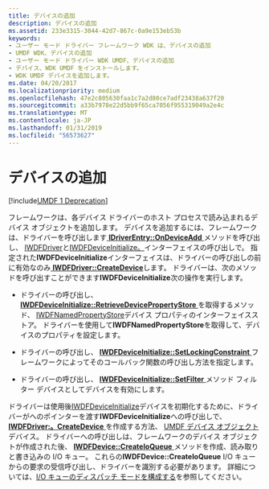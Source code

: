 ```yaml
---
title: デバイスの追加
description: デバイスの追加
ms.assetid: 233e3315-3044-42d7-867c-0a9e153eb53b
keywords:
- ユーザー モード ドライバー フレームワーク WDK は、デバイスの追加
- UMDF WDK、デバイスの追加
- ユーザー モード ドライバー WDK UMDF、デバイスの追加
- デバイス、WDK UMDF をインストールします。
- WDK UMDF デバイスを追加します。
ms.date: 04/20/2017
ms.localizationpriority: medium
ms.openlocfilehash: 47e2c805630faa1c7a2d80ce7adf23438a637f20
ms.sourcegitcommit: a33b7978e22d5bb9f65ca7056f955319049a2e4c
ms.translationtype: MT
ms.contentlocale: ja-JP
ms.lasthandoff: 01/31/2019
ms.locfileid: "56573627"
---
```

# <a name="adding-a-device"></a>デバイスの追加


[!include[UMDF 1 Deprecation](../umdf-1-deprecation.md)]

フレームワークは、各デバイス ドライバーのホスト プロセスで読み込まれるデバイス オブジェクトを追加します。 デバイスを追加するには、フレームワークは、ドライバーを呼び出します[ **IDriverEntry::OnDeviceAdd** ](https://msdn.microsoft.com/library/windows/hardware/ff554896)メソッドを呼び出し、 [IWDFDriver](https://msdn.microsoft.com/library/windows/hardware/ff558893)と[IWDFDeviceInitialize。](https://msdn.microsoft.com/library/windows/hardware/ff556965)インターフェイスの呼び出しで。 指定された**IWDFDeviceInitialize**インターフェイスは、ドライバーの呼び出しの前に有効なのみ[ **IWDFDriver::CreateDevice**](https://msdn.microsoft.com/library/windows/hardware/ff558899)します。 ドライバーは、次のメソッドを呼び出すことができます**IWDFDeviceInitialize**次の操作を実行します。

-   ドライバーの呼び出し、 [ **IWDFDeviceInitialize::RetrieveDevicePropertyStore** ](https://msdn.microsoft.com/library/windows/hardware/ff556982)を取得するメソッド、 [IWDFNamedPropertyStore](https://msdn.microsoft.com/library/windows/hardware/ff560164)デバイス プロパティのインターフェイスストア。 ドライバーを使用して**IWDFNamedPropertyStore**を取得して、デバイスのプロパティを設定します。

-   ドライバーの呼び出し、 [ **IWDFDeviceInitialize::SetLockingConstraint** ](https://msdn.microsoft.com/library/windows/hardware/ff556991)フレームワークによってそのコールバック関数の呼び出し方法を指定します。

-   ドライバーの呼び出し、 [ **IWDFDeviceInitialize::SetFilter** ](https://msdn.microsoft.com/library/windows/hardware/ff556985)メソッド フィルター デバイスとしてデバイスを有効にします。

ドライバーは使用後[IWDFDeviceInitialize](https://msdn.microsoft.com/library/windows/hardware/ff556965)デバイスを初期化するために、ドライバーがへのポインターを渡す**IWDFDeviceInitialize**への呼び出しで、 [ **IWDFDriver:。CreateDevice** ](https://msdn.microsoft.com/library/windows/hardware/ff558899)を作成する方法、 [UMDF デバイス オブジェクト](framework-device-object.md)デバイス。 ドライバーへの呼び出しは、フレームワークのデバイス オブジェクトが作成された後、 [ **IWDFDevice::CreateIoQueue** ](https://msdn.microsoft.com/library/windows/hardware/ff557020)メソッドを作成、読み取りと書き込みの I/O キュー。 これらの**IWDFDevice::CreateIoQueue** I/O キューからの要求の受信呼び出し、ドライバーを識別する必要があります。 詳細については、[I/O キューのディスパッチ モードを構成する](configuring-dispatch-mode-for-an-i-o-queue.md)を参照してください。

 

 





